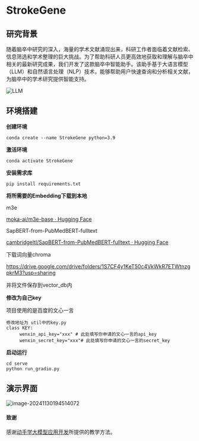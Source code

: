 # StrokeGene

## 研究背景

随着脑卒中研究的深入，海量的学术文献涌现出来，科研工作者面临着文献检索、信息筛选和学术整理的巨大挑战。为了帮助科研人员更高效地获取和理解与脑卒中相关的最新研究成果，我们开发了这款脑卒中智能助手。该助手基于大语言模型（LLM）和自然语言处理（NLP）技术，能够帮助用户快速查询和分析相关文献，为脑卒中的学术研究提供智能支持。

![LLM](F:\Program\Python\IS\文档\LLM.png)

## 环境搭建

**创建环境**

```
conda create --name StrokeGene python=3.9
```

**激活环境**

```
conda activate StrokeGene
```

**安装需求库**

```
pip install requirements.txt
```

**将所需要的Embedding下载到本地**

m3e

[moka-ai/m3e-base · Hugging Face](https://huggingface.co/moka-ai/m3e-base)

SapBERT-from-PubMedBERT-fulltext

[cambridgeltl/SapBERT-from-PubMedBERT-fulltext · Hugging Face](https://huggingface.co/cambridgeltl/SapBERT-from-PubMedBERT-fulltext)

下载词向量chroma

https://drive.google.com/drive/folders/1S7CF4y1KeT50c4VkWkR7ETWtnzgpkrM3?usp=sharing

并将文件保存到vector_db内

**修改为自己key**

项目使用的是百度的文心一言

```
修改地址为 util中的key.py
class KEY:
     wenxin_api_key="xxx" # 此处填写你申请的文心一言的api_key
     wenxin_secret_key="xxx"# 此处填写你申请的文心一言的secret_key
```

**启动运行**

```
cd serve
python run_gradio.py
```

## 演示界面

![image-20241130194514072](C:\Users\Admin\AppData\Roaming\Typora\typora-user-images\image-20241130194514072.png)

#### 致谢

感谢[动手学大模型应用开发](https://datawhalechina.github.io/llm-universe/#/)所提供的教学方法。

